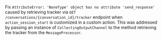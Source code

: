 Fix `AttributeError: 'NoneType' object has no attribute 'send_response'` caused by retrieving tracker via `GET /conversations/{conversation_id}/tracker` endpoint when `action_session_start` is customized in a custom action.
This was addressed by passing an instance of `CollectingOutputChannel` to the method retrieving the tracker from the `MessageProcessor`.
